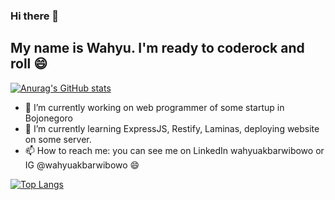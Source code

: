 ### Hi there 👋

## My name is Wahyu. I'm ready to coderock and roll 😄

[![Anurag's GitHub stats](https://github-readme-stats.vercel.app/api?username=wahyuakbarwibowo)](https://github.com/anuraghazra/github-readme-stats)

- 🔭 I’m currently working on web programmer of some startup in Bojonegoro
- 🌱 I’m currently learning ExpressJS, Restify, Laminas, deploying website on some server.
- 📫 How to reach me: you can see me on LinkedIn wahyuakbarwibowo or IG @wahyuakbarwibowo 😄

[![Top Langs](https://github-readme-stats.vercel.app/api/top-langs/?username=wahyuakbarwibowo)](https://github.com/anuraghazra/github-readme-stats)

<!--
**wahyuakbarwibowo/wahyuakbarwibowo** is a ✨ _special_ ✨ repository because its `README.md` (this file) appears on your GitHub profile.

Here are some ideas to get you started:

- 🔭 I’m currently working on ...
- 🌱 I’m currently learning ...
- 👯 I’m looking to collaborate on ...
- 🤔 I’m looking for help with ...
- 💬 Ask me about ...
- 📫 How to reach me: ...
- 😄 Pronouns: ...
- ⚡ Fun fact: ...
-->
